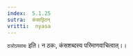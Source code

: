 ```yaml
---
index:  5.1.25
sutra:  कंसाट्टिठन्
vritti:  nyasa
---
```


`ठञोऽपवादः` इति। न ठकः, कंसशब्दस्य परिमाणवाचित्वात्।।

